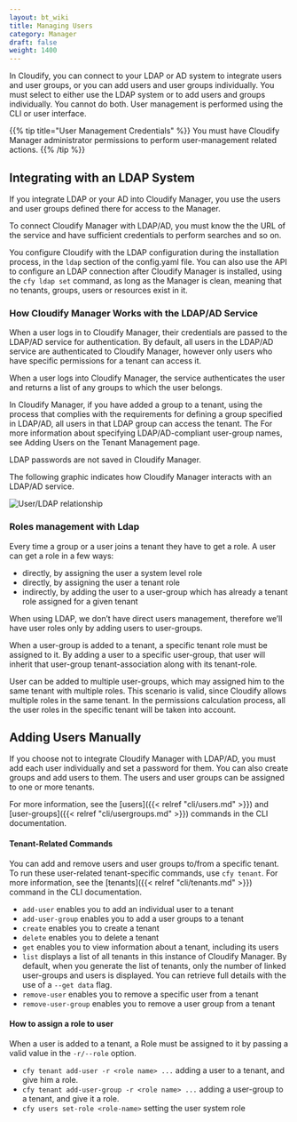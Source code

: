 ```yaml
---
layout: bt_wiki
title: Managing Users
category: Manager
draft: false
weight: 1400
---
```



In Cloudify, you can connect to your LDAP or AD system to integrate users and user groups, or you can add users and user groups individually. You must select to either use the LDAP system or to add users and groups individually. You cannot do both. User management is performed using the CLI or user interface.

{{% tip title="User Management Credentials" %}}
You must have Cloudify Manager administrator permissions to perform user-management related actions.
{{% /tip %}}

## Integrating with an LDAP System
If you integrate LDAP or your AD into Cloudify Manager, you use the users and user groups defined there for access to the Manager. 

To connect Cloudify Manager with LDAP/AD, you must know the the URL of the service and have sufficient credentials to perform searches and so on.

You configure Cloudify with the LDAP configuration during the installation process, in the `ldap` section of the config.yaml file. You can also use the API to configure an LDAP connection after Cloudify Manager is installed, using the `cfy ldap set` command, as long as the Manager is clean, meaning that no tenants, groups, users or resources exist in it.

### How Cloudify Manager Works with the LDAP/AD Service

When a user logs in to Cloudify Manager, their credentials are passed to the LDAP/AD service for authentication. By default, all users in the LDAP/AD service are authenticated to Cloudify Manager, however only users who have specific permissions for a tenant can access it.

When a user logs into Cloudify Manager, the service authenticates the user and returns a list of any groups to which the user belongs.

In Cloudify Manager, if you have added a group to a tenant, using the process that complies with the requirements for defining a group specified in LDAP/AD, all users in that LDAP group can access the tenant. The For more information about specifying LDAP/AD-compliant user-group names, see Adding Users on the Tenant Management page.

LDAP passwords are not saved in Cloudify Manager.

The following graphic indicates how Cloudify Manager interacts with an LDAP/AD service.

![User/LDAP relationship]( /images/manager/multi-tenancy-ldap-relationship.png )

### Roles management with Ldap

Every time a group or a user joins a tenant they have to get a role. A user can get a role in a few ways:

- directly, by assigning the user a system level role
- directly, by assigning the user a tenant role
- indirectly, by adding the user to a user-group which has already a tenant role assigned for a given tenant

When using LDAP, we don’t have direct users management, therefore we’ll have user roles only by adding users to user-groups.

When a user-group is added to a tenant, a specific tenant role must be assigned to it. By adding a user to a specific user-group, that user will inherit that user-group tenant-association along with its tenant-role.

User can be added to multiple user-groups, which may assigned him to the same tenant with multiple roles. This scenario is valid, since Cloudify allows multiple roles in the same tenant. In the permissions calculation process, all the user roles in the specific tenant will be taken into account.


## Adding Users Manually
If you choose not to integrate Cloudify Manager with LDAP/AD, you must add each user individually and set a password for them. You can also create groups and add users to them. The users and user groups can be assigned to one or more tenants.

For more information, see the [users]({{< relref "cli/users.md" >}}) and [user-groups]({{< relref "cli/usergroups.md" >}}) commands in the CLI documentation.


#### Tenant-Related Commands

You can add and remove users and user groups to/from a specific tenant. To run these user-related tenant-specific commands, use `cfy tenant`. For more information, see the [tenants]({{< relref "cli/tenants.md" >}}) command in the CLI documentation.

- `add-user` enables you to add an individual user to a tenant
- `add-user-group` enables you to add a user groups to a tenant
- `create` enables you to create a tenant
- `delete` enables you to delete a tenant
- `get` enables you to view information about a tenant, including its users
- `list` displays a list of all tenants in this instance of Cloudify Manager. By default, when you generate the list of tenants, only the number of linked user-groups and users is displayed. You can retrieve full details with the use of a `--get data` flag.
- `remove-user` enables you to remove a specific user from a tenant
- `remove-user-group` enables you to remove a user group from a tenant

#### How to assign a role to user

When a user is added to a tenant, a Role must be assigned to it by passing a valid value in the `-r/--role` option.

- `cfy tenant add-user -r <role name> ...` adding a user to a tenant, and give him a role.
- `cfy tenant add-user-group -r <role name> ...` adding a user-group to a tenant, and give it a role.
- `cfy users set-role <role-name>` setting the user system role
